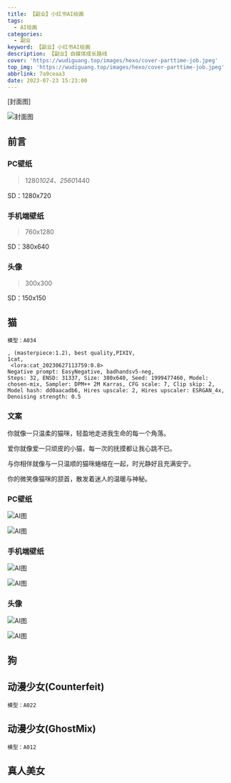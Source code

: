 ```yaml
---
title: 【副业】小红书AI绘画
tags:
  - AI绘画
categories:
  - 副业
keyword: 【副业】小红书AI绘画
description: 【副业】自媒体成长路线
cover: 'https://wudiguang.top/images/hexo/cover-parttime-job.jpeg'
top_img: 'https://wudiguang.top/images/hexo/cover-parttime-job.jpeg'
abbrlink: 7a9ceaa3
date: 2023-07-23 15:23:00
---
```


[封面图]

![封面图](https://wudiguang.top/images/hexo/cover-parttime-job.jpeg)

## 前言

### PC壁纸
> 1280*1024、2560*1440

SD：1280x720

### 手机端壁纸
> 760x1280

SD：380x640

### 头像
> 300x300

SD：150x150

## 猫

`模型：A034`

```
, (masterpiece:1.2), best quality,PIXIV,
1cat,
 <lora:cat_20230627113759:0.8>
Negative prompt: EasyNegative, badhandsv5-neg,
Steps: 32, ENSD: 31337, Size: 380x640, Seed: 1999477460, Model: chosen-mix, Sampler: DPM++ 2M Karras, CFG scale: 7, Clip skip: 2, Model hash: dd0aacadb6, Hires upscale: 2, Hires upscaler: ESRGAN_4x, Denoising strength: 0.5
```

### 文案

你就像一只温柔的猫咪，轻盈地走进我生命的每一个角落。

爱你就像爱一只顽皮的小猫，每一次的抚摸都让我心跳不已。

与你相伴就像与一只温顺的猫咪蜷缩在一起，时光静好且充满安宁。

你的微笑像猫咪的颔首，散发着迷人的温暖与神秘。

### PC壁纸

![AI图](..https://wudiguang.top/images/hexo/ai/pc-wallpaper-p1.png)

![AI图](..https://wudiguang.top/images/hexo/ai/pc-wallpaper-p2.png)

### 手机端壁纸

![AI图](..https://wudiguang.top/images/hexo/ai/phone-wallpaper-p1.png)

![AI图](..https://wudiguang.top/images/hexo/ai/phone-wallpaper-p2.png)

### 头像

![AI图](..https://wudiguang.top/images/hexo/ai/head-wallpaper-p1.png)

![AI图](..https://wudiguang.top/images/hexo/ai/head-wallpaper-p2.png)

## 狗

## 动漫少女(Counterfeit)
`模型：A022`


## 动漫少女(GhostMix)
`模型：A012`

## 真人美女

